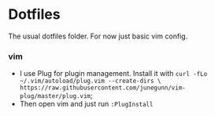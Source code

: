 # Dotfiles

The usual dotfiles folder. For now just basic vim config.


### vim

  - I use Plug for plugin management. Install it with `curl -fLo ~/.vim/autoload/plug.vim --create-dirs \
    https://raw.githubusercontent.com/junegunn/vim-plug/master/plug.vim`;
  - Then open vim and just run `:PlugInstall`
  

